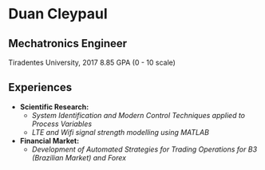 # Duan Cleypaul

## Mechatronics Engineer
Tiradentes University, 2017
8.85 GPA (0 - 10 scale)

## Experiences
* **Scientific Research:**
  * *System Identification and Modern Control Techniques applied to Process Variables*
  * *LTE and Wifi signal strength modelling using MATLAB*
* **Financial Market:**
  * *Development of Automated Strategies for Trading Operations for B3 (Brazilian Market) and Forex*
